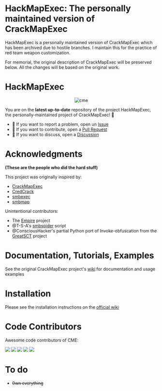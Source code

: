 # HackMapExec: The personally maintained version of CrackMapExec

HackMapExec is a personally maintained version of CrackMapExec which has been archived due to hostile branches.
I maintain this for the practice of red team weapon customization.

For memorial, the original description of CrackMapExec will be preserved below. All the changes will be based on the original work.
# HackMapExec

<p align="center">
  <img src="https://cloud.githubusercontent.com/assets/5151193/17577511/d312ceb4-5f3b-11e6-8de5-8822246289fd.jpg" alt="cme"/>
</p>

You are on the **latest up-to-date** repository of the project HackMapExec, the personally-maintained project of CrackMapExec! 🎉

- 🚧 If you want to report a problem, open un [Issue](https://github.com/henrrrychau/HackMapExec/issues) 
- 🔀 If you want to contribute, open a [Pull Request](https://github.com/henrrrychau/HackMapExec/pulls)
- 💬 If you want to discuss, open a [Discussion](https://github.com/henrrrychau/HackMapExec/discussions)

# Acknowledgments
**(These are the people who did the hard stuff)**

This project was originally inspired by:
- [CrackMapExec](https://github.com/mpgn/CrackMapExec)
- [CredCrack](https://github.com/gojhonny/CredCrack)
- [smbexec](https://github.com/pentestgeek/smbexec)
- [smbmap](https://github.com/ShawnDEvans/smbmap)

Unintentional contributors:

- The [Empire](https://github.com/PowerShellEmpire/Empire) project
- @T-S-A's [smbspider](https://github.com/T-S-A/smbspider) script
- @ConsciousHacker's partial Python port of Invoke-obfuscation from the [GreatSCT](https://github.com/GreatSCT/GreatSCT) project

# Documentation, Tutorials, Examples
See the original CrackMapExec project's [wiki](https://www.crackmapexec.wiki/) for documentation and usage examples

# Installation
Please see the installation instructions on the [official wiki](https://www.crackmapexec.wiki/getting-started/installation)

# Code Contributors

Awesome code contributors of CME:

[![](https://github.com/Marshall-Hallenbeck.png?size=50)](https://github.com/Marshall-Hallenbeck)
[![](https://github.com/zblurx.png?size=50)](https://github.com/zblurx)
[![](https://github.com/NeffIsBack.png?size=50)](https://github.com/NeffIsBack)
[![](https://github.com/Hackndo.png?size=50)](https://github.com/Hackndo)
[![](https://github.com/nurfed1?size=50)](https://github.com/nurfed1)


# To do
- ~~0wn everything~~

